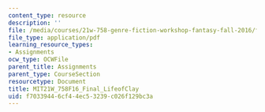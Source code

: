 ```yaml
---
content_type: resource
description: ''
file: /media/courses/21w-758-genre-fiction-workshop-fantasy-fall-2016/f70339446cf44ec53239c026f129bc3a_MIT21W_758F16_Final_LifeofClay.pdf
file_type: application/pdf
learning_resource_types:
- Assignments
ocw_type: OCWFile
parent_title: Assignments
parent_type: CourseSection
resourcetype: Document
title: MIT21W_758F16_Final_LifeofClay
uid: f7033944-6cf4-4ec5-3239-c026f129bc3a
---
```

